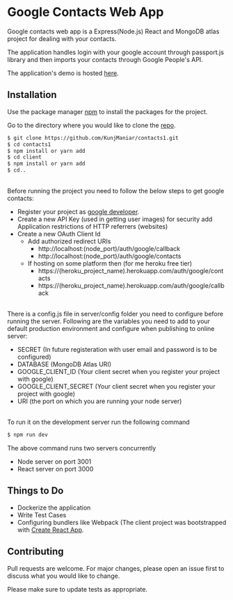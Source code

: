 # Google Contacts Web App 

Google contacts web app is a Express(Node.js) React and MongoDB atlas project for dealing with your contacts.

The application handles login with your google account through passport.js library and then imports your contacts through Google People's API.

The application's demo is hosted [here](https://guarded-escarpment-83929.herokuapp.com/).

## Installation

Use the package manager [npm](https://www.npmjs.com/) to install the packages for the project.

Go to the directory where you would like to clone the [repo](https://github.com/KunjManiar/contacts1).

```sh
$ git clone https://github.com/KunjManiar/contacts1.git
$ cd contacts1
$ npm install or yarn add
$ cd client
$ npm install or yarn add
$ cd..
```  
\
Before running the project you need to  follow the below steps to get google contacts:

  - Register your project as [google developer](https://console.developers.google.com/). 
  - Create a new API Key (used in getting user images) for security add Application restrictions of HTTP referrers (websites)
  - Create a new OAuth Client Id
    - Add authorized redirect URIs
      - http://localhost:(node_port)/auth/google/callback
      - http://localhost:(node_port)/auth/google/contacts
    - If hosting on some platform then (for me heroku free tier)
      - https://(heroku_project_name).herokuapp.com/auth/google/contacts
      - https://(heroku_project_name).herokuapp.com/auth/google/callback

\
There is a config.js file in server/config folder you need to configure before running the server.
Following are the variables you need to add to your default production environment and configure when publishing to online server:
  - SECRET (In future registeration with user email and password is to be configured)
  - DATABASE (MongoDB Atlas URI)
  - GOOGLE_CLIENT_ID (Your client secret when you register your project with google)
  - GOOGLE_CLIENT_SECRET (Your client secret when you register your project with google)
  - URI (the port on which you are running your node server)

\
To run it on the development server run the following command

```sh
$ npm run dev
```

The above command runs two servers concurrently 
  - Node server on port 3001
  - React server on port 3000


## Things to Do
  - Dockerize the application
  - Write Test Cases
  - Configuring bundlers like Webpack (The client project was bootstrapped with [Create React App](https://github.com/facebook/create-react-app).

## Contributing
Pull requests are welcome. For major changes, please open an issue first to discuss what you would like to change.

Please make sure to update tests as appropriate.